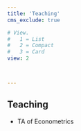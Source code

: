 ```yaml
---
title: 'Teaching'
cms_exclude: true

# View.
#   1 = List
#   2 = Compact
#   3 = Card
view: 2



---
```


## Teaching 
* TA of Econometrics 